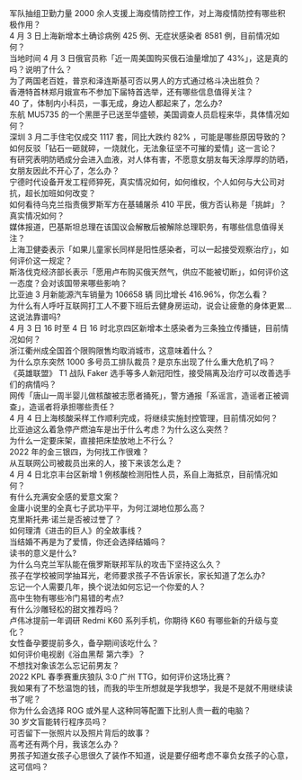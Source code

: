 军队抽组卫勤力量 2000 余人支援上海疫情防控工作，对上海疫情防控有哪些积极作用？  
4 月 3 日上海新增本土确诊病例 425 例、无症状感染者 8581 例，目前情况如何？  
当地时间 4 月 3 日俄官员称「近一周美国购买俄石油量增加了 43%」，这是真的吗？说明了什么？  
为了两国老百姓，普京和泽连斯基可否以男人的方式通过格斗决出胜负？  
香港特首林郑月娥宣布不参加下届特首选举，还有哪些信息值得关注？  
40 了，体制内小科员，一事无成，身边人都起来了，怎么办?  
东航 MU5735 的一个黑匣子已送至华盛顿，美国调查人员启程来华，具体情况如何？  
深圳 3 月二手住宅仅成交 1117 套，同比大跌约 82% ，可能是哪些原因导致的？  
如何反驳「钻石一砸就碎，一烧就化，无法象征坚不可摧的爱情」这一言论？  
有研究表明防晒成分会进入血液，对人体有害，不愿意女朋友每天涂厚厚的防晒，女朋友因此不开心了，怎么办？  
宁德时代设备开发工程师猝死，真实情况如何，如何维权，个人如何与大公司对抗，超长加班如何改变？  
如何看待乌克兰指责俄罗斯军方在基辅屠杀 410 平民，俄方否认称是「挑衅」？真实情况如何？  
媒体报道，巴基斯坦总理在该国议会解散后被解除总理职务，有哪些信息值得关注？  
上海卫健委表示「如果儿童家长同样是阳性感染者，可以一起接受观察治疗」，如何评价这一规定？  
斯洛伐克经济部长表示「愿用卢布购买俄天然气，供应不能被切断」，如何评价这一态度？会对该国带来哪些影响？  
比亚迪 3 月新能源汽车销量为 106658 辆 同比增长 416.96%，你怎么看？  
为什么有人呼吁互联网打工人不要下班后去健身房运动，说会让疲惫的身体更累…这说法靠谱吗?  
4 月 3 日 16 时至 4 日 16 时北京四区新增本土感染者为三条独立传播链，目前情况如何？  
浙江衢州成全国首个限购限售均取消城市，这意味着什么？  
为什么京东突然 1000 多号员工排队裁员？是京东出现了什么重大危机了吗？  
《英雄联盟》 T1 战队 Faker 选手等多人新冠阳性，接受隔离及治疗可以改善选手们的病情吗？  
网传「唐山一周半婴儿做核酸被志愿者捅死」，警方通报「系谣言，造谣者正被调查」，造谣者将承担哪些责任？  
4 月 4 日上海核酸采样工作顺利完成，将继续实施封控管理，目前情况如何？  
比亚迪这么着急停产燃油车是出于什么考虑？为什么这么突然？  
为什么一定要床架，直接把床垫放地上不行么？  
2022 年的金三银四，为何找工作很难？  
从互联网公司被裁员出来的人，接下来该怎么走？  
4 月 4 日北京丰台区新增 1 例核酸检测阳性人员，系自上海抵京，目前情况如何？  
有什么充满安全感的爱意文案？  
金庸小说里的全真七子武功平平，为何江湖地位那么高？  
克里斯托弗·诺兰是否被过誉了？  
如何理清《进击的巨人》的全故事线？  
当结婚不再是为了爱情，你还会选择结婚吗？  
读书的意义是什么?  
为什么乌克兰军队能在俄罗斯联邦军队的攻击下坚持这么久？  
孩子在学校被同学抽耳光，老师要求孩子不告诉家长，家长知道了怎么办?  
忘记一个人需要几年，换个说法如何忘记一个你爱的人？  
高中生物有哪些冷门易错的考点?  
有什么沙雕轻松的甜文推荐吗？  
卢伟冰提前一年调研 Redmi K60 系列手机，你期待 K60 有哪些新的升级与变化？  
女性备孕要提前多久，备孕期间该吃什么？  
如何评价电视剧《浴血黑帮 第六季》？  
不想找对象该怎么忘记前男友？  
2022 KPL 春季赛重庆狼队 3:0 广州 TTG，如何评价这场比赛？  
我如果有了不愁温饱的钱，而我的毕生所想就是学我想学，我是不是就不用继续读书了呢？  
你为什么会选择 ROG 或外星人这种同等配置下比别人贵一截的电脑？  
30 岁文盲能转行程序员吗？  
可否留下一张照片以及照片背后的故事？  
高考还有两个月，我该怎么办？  
男孩子知道女孩子心思很久了装作不知道，说是要仔细考虑不辜负女孩子的心意，这可信吗？  
